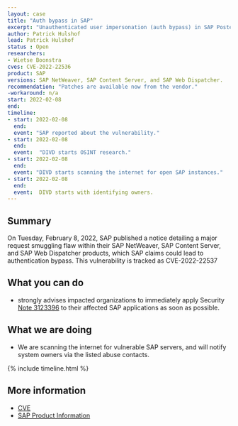 ```yaml
---
layout: case
title: "Auth bypass in SAP"
excerpt: "Unauthenticated user impersonation (auth bypass) in SAP Posted on February 8 2022"
author: Patrick Hulshof
lead: Patrick Hulshof
status : Open
researchers:
- Wietse Boonstra
cves: CVE-2022-22536
product: SAP
versions: SAP NetWeaver, SAP Content Server, and SAP Web Dispatcher.
recommendation: "Patches are available now from the vendor."
-workaround: n/a
start: 2022-02-08
end:
timeline:
- start: 2022-02-08
  end:
  event: "SAP reported about the vulnerability."
- start: 2022-02-08
  end:
  event:  "DIVD starts OSINT research."
- start: 2022-02-08
  end:
  event: "DIVD starts scanning the internet for open SAP instances."
- start: 2022-02-08
  end:
  event:  DIVD starts with identifying owners.
---
```

## Summary

On Tuesday, February 8, 2022, SAP published a notice detailing a major request smuggling flaw within their SAP NetWeaver, SAP Content Server, and SAP Web Dispatcher products, which SAP claims could lead to authentication bypass. This vulnerability is tracked as CVE-2022-22537

## What you can do

* strongly advises impacted organizations to immediately apply Security [Note 3123396](https://launchpad.support.sap.com/) to their affected SAP applications as soon as possible.

## What we are doing

* We are scanning the internet for vulnerable SAP servers, and will notify system owners via the listed abuse contacts.

{% include timeline.html %}

## More information
* [CVE](https://cve.mitre.org/cgi-bin/cvename.cgi?name=CVE-2022-22536)
* [SAP Product Information](https://blogs.sap.com/2022/02/08/sap-partners-with-onapsis-to-identify-and-patch-cybersecurity-vulnerabilities/)
